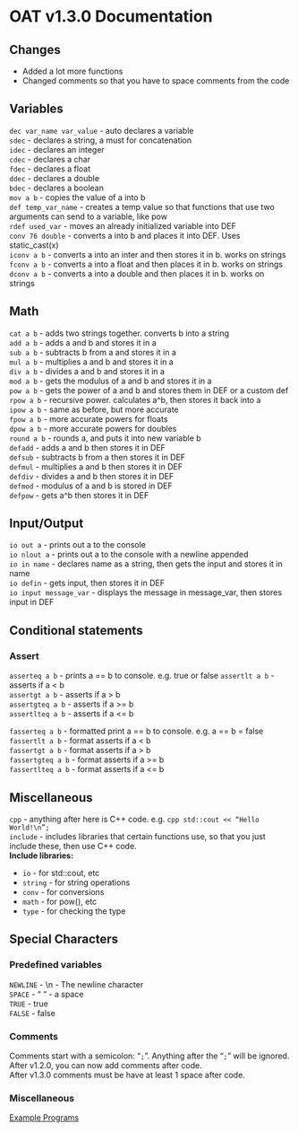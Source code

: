 # OAT v1.3.0 Documentation
## Changes
* Added a lot more functions
* Changed comments so that you have to space comments from the code
## Variables
`dec var_name var_value` - auto declares a variable  
`sdec` - declares a string, a must for concatenation  
`idec` - declares an integer  
`cdec` - declares a char  
`fdec` - declares a float  
`ddec` - declares a double  
`bdec` - declares a boolean  
`mov a b` - copies the value of a into b  
`def temp_var_name` - creates a temp value so that functions that use two arguments can send to a variable, like pow  
`rdef used_var` - moves an already initialized variable into DEF  
`conv 76 double` - converts a into b and places it into DEF. Uses static_cast<type>(x)  
`iconv a b` - converts a into an inter and then stores it in b. works on strings  
`fconv a b` - converts a into a float and then places it in b. works on strings  
`dconv a b` - converts a into a double and then places it in b. works on strings  

## Math
`cat a b` - adds two strings together. converts b into a string  
`add a b` - adds a and b and stores it in a  
`sub a b` - subtracts b from a and stores it in a  
`mul a b` - multiplies a and b and stores it in a  
`div a b` - divides a and b and stores it in a  
`mod a b` - gets the modulus of a and b and stores it in a  
`pow a b` - gets the power of a and b and stores them in DEF or a custom def  
`rpow a b` - recursive power. calculates a^b, then stores it back into a  
`ipow a b` - same as before, but more accurate  
`fpow a b` - more accurate powers for floats  
`dpow a b` - more accurate powers for doubles  
`round a b` - rounds a, and puts it into new variable b  
`defadd` - adds a and b then stores it in DEF  
`defsub` - subtracts b from a then stores it in DEF  
`defmul` - multiplies a and b then stores it in DEF  
`defdiv` - divides a and b then stores it in DEF  
`defmod` - modulus of a and b is stored in DEF  
`defpow` - gets a^b then stores it in DEF  

## Input/Output
`io out a` - prints out a to the console  
`io nlout a` - prints out a to the console with a newline appended  
`io in name` - declares name as a string, then gets the input and stores it in name  
`io defin` - gets input, then stores it in DEF  
`io input message_var` - displays the message in message_var, then stores input in DEF  

## Conditional statements
### Assert
`asserteq a b` - prints a == b to console. e.g. true or false
`assertlt a b` - asserts if a < b  
`assertgt a b` - asserts if a > b  
`assertgteq a b` - asserts if a >= b  
`assertlteq a b` - asserts if a <= b  
  
`fasserteq a b` - formatted print a == b to console. e.g. a == b = false
`fassertlt a b` - format asserts if a < b  
`fassertgt a b` - format asserts if a > b  
`fassertgteq a b` - format asserts if a >= b  
`fassertlteq a b` - format asserts if a <= b  

## Miscellaneous
`cpp` - anything after here is C++ code. e.g. `cpp std::cout << “Hello World!\n”;`  
`include` - includes libraries that certain functions use, so that you just include these, then use C++ code.  
**Include libraries:**
* `io` - for std::cout, etc
* `string` - for string operations
* `conv` - for conversions
* `math` - for pow(), etc
* `type` - for checking the type

## Special Characters
### Predefined variables
`NEWLINE` - \n - The newline character  
`SPACE` - “ “ - a space  
`TRUE` - true  
`FALSE` - false  

### Comments
Comments start with a semicolon: “`;`”. Anything after the “`;`” will be ignored.  
After v1.2.0, you can now add comments after code.  
After v1.3.0 comments must be have at least 1 space after code.  

### Miscellaneous
[Example Programs](https://github.com/kaubu/oa-transpiler/tree/main/examples)

